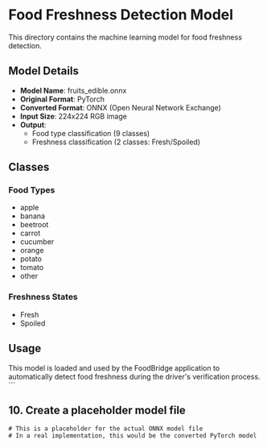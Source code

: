 # Food Freshness Detection Model

This directory contains the machine learning model for food freshness detection.

## Model Details

- **Model Name**: fruits_edible.onnx
- **Original Format**: PyTorch
- **Converted Format**: ONNX (Open Neural Network Exchange)
- **Input Size**: 224x224 RGB image
- **Output**: 
  - Food type classification (9 classes)
  - Freshness classification (2 classes: Fresh/Spoiled)

## Classes

### Food Types
- apple
- banana
- beetroot
- carrot
- cucumber
- orange
- potato
- tomato
- other

### Freshness States
- Fresh
- Spoiled

## Usage

This model is loaded and used by the FoodBridge application to automatically detect food freshness during the driver's verification process.
\`\`\`

## 10. Create a placeholder model file

```plaintext file="public/models/fruits_edible.onnx"
# This is a placeholder for the actual ONNX model file
# In a real implementation, this would be the converted PyTorch model
